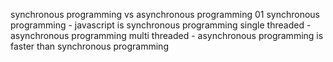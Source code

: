 synchronous programming vs asynchronous programming
01 synchronous programming - javascript is synchronous programming single threaded - asynchronous programming multi threaded - asynchronous programming is faster than synchronous programming


